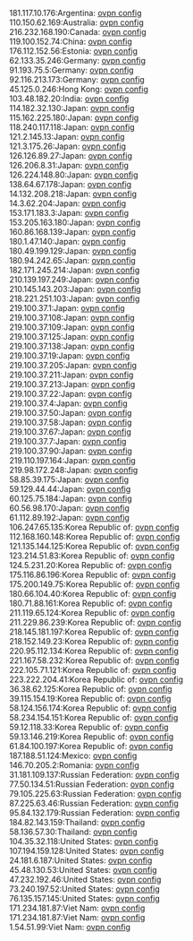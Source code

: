 181.117.10.176:Argentina: [ovpn config](vpn/181_117_10_176.ovpn)  
110.150.62.169:Australia: [ovpn config](vpn/110_150_62_169.ovpn)  
216.232.168.190:Canada: [ovpn config](vpn/216_232_168_190.ovpn)  
119.100.152.74:China: [ovpn config](vpn/119_100_152_74.ovpn)  
176.112.152.56:Estonia: [ovpn config](vpn/176_112_152_56.ovpn)  
62.133.35.246:Germany: [ovpn config](vpn/62_133_35_246.ovpn)  
91.193.75.5:Germany: [ovpn config](vpn/91_193_75_5.ovpn)  
92.116.213.173:Germany: [ovpn config](vpn/92_116_213_173.ovpn)  
45.125.0.246:Hong Kong: [ovpn config](vpn/45_125_0_246.ovpn)  
103.48.182.20:India: [ovpn config](vpn/103_48_182_20.ovpn)  
114.182.32.130:Japan: [ovpn config](vpn/114_182_32_130.ovpn)  
115.162.225.180:Japan: [ovpn config](vpn/115_162_225_180.ovpn)  
118.240.117.118:Japan: [ovpn config](vpn/118_240_117_118.ovpn)  
121.2.145.13:Japan: [ovpn config](vpn/121_2_145_13.ovpn)  
121.3.175.26:Japan: [ovpn config](vpn/121_3_175_26.ovpn)  
126.126.89.27:Japan: [ovpn config](vpn/126_126_89_27.ovpn)  
126.206.8.31:Japan: [ovpn config](vpn/126_206_8_31.ovpn)  
126.224.148.80:Japan: [ovpn config](vpn/126_224_148_80.ovpn)  
138.64.67.178:Japan: [ovpn config](vpn/138_64_67_178.ovpn)  
14.132.208.218:Japan: [ovpn config](vpn/14_132_208_218.ovpn)  
14.3.62.204:Japan: [ovpn config](vpn/14_3_62_204.ovpn)  
153.171.183.3:Japan: [ovpn config](vpn/153_171_183_3.ovpn)  
153.205.163.180:Japan: [ovpn config](vpn/153_205_163_180.ovpn)  
160.86.168.139:Japan: [ovpn config](vpn/160_86_168_139.ovpn)  
180.1.47.140:Japan: [ovpn config](vpn/180_1_47_140.ovpn)  
180.49.199.129:Japan: [ovpn config](vpn/180_49_199_129.ovpn)  
180.94.242.65:Japan: [ovpn config](vpn/180_94_242_65.ovpn)  
182.171.245.214:Japan: [ovpn config](vpn/182_171_245_214.ovpn)  
210.139.197.249:Japan: [ovpn config](vpn/210_139_197_249.ovpn)  
210.145.143.203:Japan: [ovpn config](vpn/210_145_143_203.ovpn)  
218.221.251.103:Japan: [ovpn config](vpn/218_221_251_103.ovpn)  
219.100.37.1:Japan: [ovpn config](vpn/219_100_37_1.ovpn)  
219.100.37.108:Japan: [ovpn config](vpn/219_100_37_108.ovpn)  
219.100.37.109:Japan: [ovpn config](vpn/219_100_37_109.ovpn)  
219.100.37.125:Japan: [ovpn config](vpn/219_100_37_125.ovpn)  
219.100.37.138:Japan: [ovpn config](vpn/219_100_37_138.ovpn)  
219.100.37.19:Japan: [ovpn config](vpn/219_100_37_19.ovpn)  
219.100.37.205:Japan: [ovpn config](vpn/219_100_37_205.ovpn)  
219.100.37.211:Japan: [ovpn config](vpn/219_100_37_211.ovpn)  
219.100.37.213:Japan: [ovpn config](vpn/219_100_37_213.ovpn)  
219.100.37.22:Japan: [ovpn config](vpn/219_100_37_22.ovpn)  
219.100.37.4:Japan: [ovpn config](vpn/219_100_37_4.ovpn)  
219.100.37.50:Japan: [ovpn config](vpn/219_100_37_50.ovpn)  
219.100.37.58:Japan: [ovpn config](vpn/219_100_37_58.ovpn)  
219.100.37.67:Japan: [ovpn config](vpn/219_100_37_67.ovpn)  
219.100.37.7:Japan: [ovpn config](vpn/219_100_37_7.ovpn)  
219.100.37.90:Japan: [ovpn config](vpn/219_100_37_90.ovpn)  
219.110.197.164:Japan: [ovpn config](vpn/219_110_197_164.ovpn)  
219.98.172.248:Japan: [ovpn config](vpn/219_98_172_248.ovpn)  
58.85.39.175:Japan: [ovpn config](vpn/58_85_39_175.ovpn)  
59.129.44.44:Japan: [ovpn config](vpn/59_129_44_44.ovpn)  
60.125.75.184:Japan: [ovpn config](vpn/60_125_75_184.ovpn)  
60.56.98.170:Japan: [ovpn config](vpn/60_56_98_170.ovpn)  
61.112.89.192:Japan: [ovpn config](vpn/61_112_89_192.ovpn)  
106.247.65.135:Korea Republic of: [ovpn config](vpn/106_247_65_135.ovpn)  
112.168.160.148:Korea Republic of: [ovpn config](vpn/112_168_160_148.ovpn)  
121.135.144.125:Korea Republic of: [ovpn config](vpn/121_135_144_125.ovpn)  
123.214.51.83:Korea Republic of: [ovpn config](vpn/123_214_51_83.ovpn)  
124.5.231.20:Korea Republic of: [ovpn config](vpn/124_5_231_20.ovpn)  
175.116.86.196:Korea Republic of: [ovpn config](vpn/175_116_86_196.ovpn)  
175.200.149.75:Korea Republic of: [ovpn config](vpn/175_200_149_75.ovpn)  
180.66.104.40:Korea Republic of: [ovpn config](vpn/180_66_104_40.ovpn)  
180.71.88.161:Korea Republic of: [ovpn config](vpn/180_71_88_161.ovpn)  
211.119.65.124:Korea Republic of: [ovpn config](vpn/211_119_65_124.ovpn)  
211.229.86.239:Korea Republic of: [ovpn config](vpn/211_229_86_239.ovpn)  
218.145.181.197:Korea Republic of: [ovpn config](vpn/218_145_181_197.ovpn)  
218.152.149.23:Korea Republic of: [ovpn config](vpn/218_152_149_23.ovpn)  
220.95.112.134:Korea Republic of: [ovpn config](vpn/220_95_112_134.ovpn)  
221.167.58.232:Korea Republic of: [ovpn config](vpn/221_167_58_232.ovpn)  
222.105.71.121:Korea Republic of: [ovpn config](vpn/222_105_71_121.ovpn)  
223.222.204.41:Korea Republic of: [ovpn config](vpn/223_222_204_41.ovpn)  
36.38.62.125:Korea Republic of: [ovpn config](vpn/36_38_62_125.ovpn)  
39.115.154.19:Korea Republic of: [ovpn config](vpn/39_115_154_19.ovpn)  
58.124.156.174:Korea Republic of: [ovpn config](vpn/58_124_156_174.ovpn)  
58.234.154.151:Korea Republic of: [ovpn config](vpn/58_234_154_151.ovpn)  
59.12.118.33:Korea Republic of: [ovpn config](vpn/59_12_118_33.ovpn)  
59.13.146.219:Korea Republic of: [ovpn config](vpn/59_13_146_219.ovpn)  
61.84.100.197:Korea Republic of: [ovpn config](vpn/61_84_100_197.ovpn)  
187.188.51.124:Mexico: [ovpn config](vpn/187_188_51_124.ovpn)  
146.70.205.2:Romania: [ovpn config](vpn/146_70_205_2.ovpn)  
31.181.109.137:Russian Federation: [ovpn config](vpn/31_181_109_137.ovpn)  
77.50.134.51:Russian Federation: [ovpn config](vpn/77_50_134_51.ovpn)  
79.105.225.63:Russian Federation: [ovpn config](vpn/79_105_225_63.ovpn)  
87.225.63.46:Russian Federation: [ovpn config](vpn/87_225_63_46.ovpn)  
95.84.132.179:Russian Federation: [ovpn config](vpn/95_84_132_179.ovpn)  
184.82.143.159:Thailand: [ovpn config](vpn/184_82_143_159.ovpn)  
58.136.57.30:Thailand: [ovpn config](vpn/58_136_57_30.ovpn)  
104.35.32.118:United States: [ovpn config](vpn/104_35_32_118.ovpn)  
107.194.159.128:United States: [ovpn config](vpn/107_194_159_128.ovpn)  
24.181.6.187:United States: [ovpn config](vpn/24_181_6_187.ovpn)  
45.48.130.53:United States: [ovpn config](vpn/45_48_130_53.ovpn)  
47.232.192.46:United States: [ovpn config](vpn/47_232_192_46.ovpn)  
73.240.197.52:United States: [ovpn config](vpn/73_240_197_52.ovpn)  
76.135.157.145:United States: [ovpn config](vpn/76_135_157_145.ovpn)  
171.234.181.87:Viet Nam: [ovpn config](vpn/171_234_181_87.ovpn)  
171.234.181.87:Viet Nam: [ovpn config](vpn/171_234_181_87.ovpn)  
1.54.51.99:Viet Nam: [ovpn config](vpn/1_54_51_99.ovpn)  
